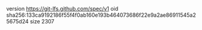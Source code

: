 version https://git-lfs.github.com/spec/v1
oid sha256:133ca9192186f55f4f0ab160e193b464073686f22e9a2ae86911545a25675d24
size 2307
